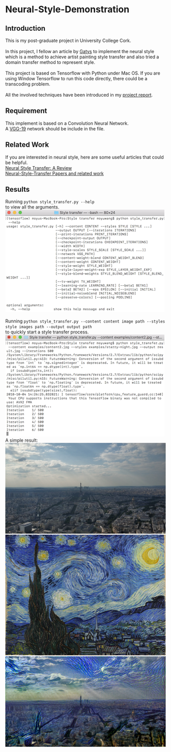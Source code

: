 # Neural-Style-Demonstration
## Introduction
This is my post-graduate project in University College Cork.<br>
<br>
In this project, I fellow an article by [Gatys](https://arxiv.org/abs/1508.06576) to implement the neural style which is
a method to achieve artist painting style transfer and also tried a domain transfer method to represent style.<br>
<br>
This project is based on Tensorflow with Python under Mac OS.
If you are using Window Tensorflow to run this code directly, there could be a transcoding problem.<br>
<br>
All the involved techniques have been introduced in my [project report](https://github.com/wangmoyu/Neural-Style-Demonstration/blob/master/report.pdf).<br>
## Requirement 
This implement is based on a Convolution Neural Network.<br>
A [VGG-19](http://www.vlfeat.org/matconvnet/models/beta16/imagenet-vgg-verydeep-19.mat) network should be include in the file.<br>
## Related Work
If you are interested in neural style, here are some useful articles that could be helpful.<br>
[Neural Style Transfer: A Review](https://arxiv.org/abs/1705.04058v4)<br>
[Neural-Style-Transfer Papers and related work](https://github.com/ycjing/Neural-Style-Transfer-Papers)<br> 
## Results
Running  `python style_transfer.py --help`<br>
to view all the arguments.<br>
![](https://github.com/wangmoyu/Neural-Style-Demonstration/blob/master/interface-help.png)<br>  
Running  `python style_transfer.py --content content image path --styles style images path --output output path` <br>
to quickly start a style transfer process.<br>
![](https://github.com/wangmoyu/Neural-Style-Demonstration/blob/master/interface.png)<br>
A simple result:<br>
![](https://github.com/wangmoyu/Neural-Style-Demonstration/blob/master/pooling%20compare/content-image.jpg) <br>
![](https://github.com/wangmoyu/Neural-Style-Demonstration/blob/master/pooling%20compare/style-image.jpg)<br>
![](https://github.com/wangmoyu/Neural-Style-Demonstration/blob/master/pooling%20compare/result.jpg)<br>
